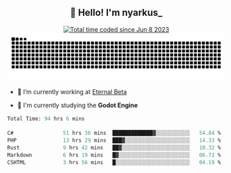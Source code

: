 <h2 align="center">👋 Hello! I'm nyarkus_</h2>
<p align="center">
  <a href="https://wakatime.com/@8f9aa332-6725-4e00-a5d9-b2317a4b74a6">
    <img src="https://wakatime.com/badge/user/8f9aa332-6725-4e00-a5d9-b2317a4b74a6.svg" alt="Total time coded since Jun 8 2023" />
  </a>
  <br>
  <img src = "https://github.com/nyarkus/nyarkus/blob/output/github-snake-dark.svg">
</p>

- 🔭 I’m currently working at [Eternal Beta](https://github.com/Kacianoki/Eternal-Beta)
<!--- 💬 Ask me about **nothing :<**-->
- 🌱 I'm currently studying the **Godot Engine**

<!--START_SECTION:waka-->

```fs
Total Time: 94 hrs 6 mins

C#                51 hrs 36 mins  █████████████▓░░░░░░░░░░░   54.84 %
PHP               13 hrs 29 mins  ███▓░░░░░░░░░░░░░░░░░░░░░   14.33 %
Rust              9 hrs 42 mins   ██▓░░░░░░░░░░░░░░░░░░░░░░   10.32 %
Markdown          6 hrs 19 mins   █▓░░░░░░░░░░░░░░░░░░░░░░░   06.71 %
CSHTML            3 hrs 56 mins   █░░░░░░░░░░░░░░░░░░░░░░░░   04.19 %
```

<!--END_SECTION:waka-->
